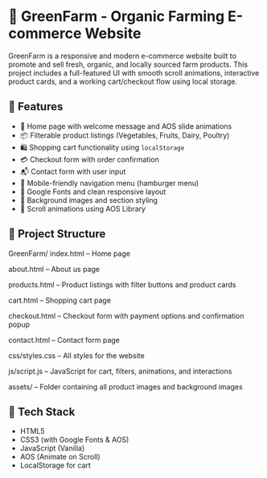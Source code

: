 # 🌿 GreenFarm - Organic Farming E-commerce Website

GreenFarm is a responsive and modern e-commerce website built to promote and sell fresh, organic, and locally sourced farm products. This project includes a full-featured UI with smooth scroll animations, interactive product cards, and a working cart/checkout flow using local storage.

## 🛒 Features

- 🌱 Home page with welcome message and AOS slide animations
- 📦 Filterable product listings (Vegetables, Fruits, Dairy, Poultry)
- 🛍️ Shopping cart functionality using `localStorage`
- 💳 Checkout form with order confirmation
- 📬 Contact form with user input
- 📱 Mobile-friendly navigation menu (hamburger menu)
- 🎨 Google Fonts and clean responsive layout
- 📸 Background images and section styling
- 🔄 Scroll animations using AOS Library

## 📁 Project Structure

GreenFarm/
index.html – Home page

about.html – About us page

products.html – Product listings with filter buttons and product cards

cart.html – Shopping cart page

checkout.html – Checkout form with payment options and confirmation popup

contact.html – Contact form page

css/styles.css – All styles for the website

js/script.js – JavaScript for cart, filters, animations, and interactions

assets/ – Folder containing all product images and background images


## 🧪 Tech Stack

- HTML5
- CSS3 (with Google Fonts & AOS)
- JavaScript (Vanilla)
- AOS (Animate on Scroll)
- LocalStorage for cart

